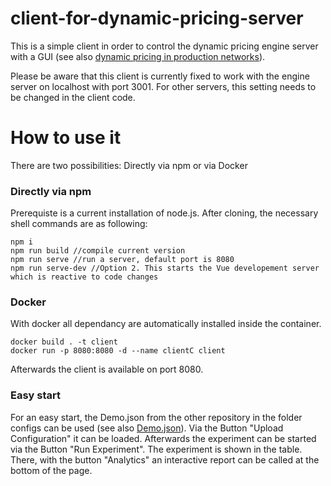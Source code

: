 # client-for-dynamic-pricing-server
This is a simple client in order to control the dynamic pricing engine server with a GUI (see also <a href="https://github.com/Tools-for-Production-Science/dynamic-pricing-in-production-networks.git" title="link">dynamic pricing in production networks</a>).

Please be aware that this client is currently fixed to work with the engine server on localhost with port 3001. For other servers, this setting needs to be changed in the client code.

# How to use it

There are two possibilities: Directly via npm or via Docker

### Directly via npm
Prerequiste is a current installation of node.js. 
After cloning, the necessary shell commands are as following:
```
npm i
npm run build //compile current version
npm run serve //run a server, default port is 8080
npm run serve-dev //Option 2. This starts the Vue developement server which is reactive to code changes
```

### Docker
With docker all dependancy are automatically installed inside the container.
```
docker build . -t client
docker run -p 8080:8080 -d --name clientC client
```

Afterwards the client is available on port 8080. 

### Easy start
For an easy start, the Demo.json from the other repository in the folder configs can be used (see also <a href="https://github.com/Tools-for-Production-Science/dynamic-pricing-in-production-networks/blob/main/configs/Demo.json" title="link">Demo.json</a>). Via the Button "Upload Configuration" it can be loaded. Afterwards the experiment can be started via the Button "Run Experiment". The experiment is shown in the table. There, with the button "Analytics" an interactive report can be called at the bottom of the page.